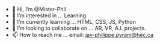 - 👋 Hi, I’m @Mister-Phil
- 👀 I’m interested in ... Learning
- 🌱 I’m currently learning ... HTML, CSS, JS, Python
- 💞️ I’m looking to collaborate on ... AR, VR, A.I. projects. 
- 📫 How to reach me ... email: jav-philippe.pyram@hec.ca

<!---
Mister-Phil/Mister-Phil is a ✨ special ✨ repository because its `README.md` (this file) appears on your GitHub profile.
You can click the Preview link to take a look at your changes.
--->
